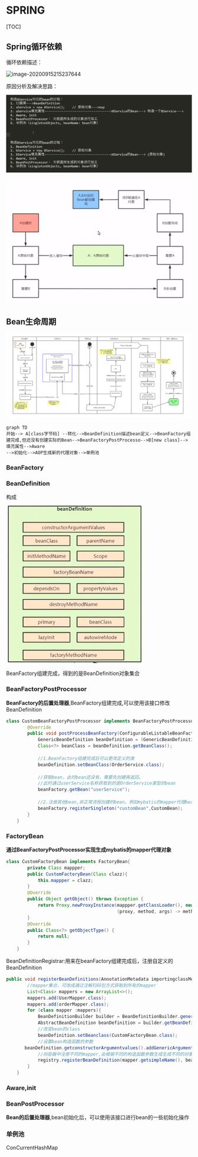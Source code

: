 # SPRING

[TOC]

## Spring循环依赖

循环依赖描述：

![image-20200915215237644](C:\Users\tanqi\AppData\Roaming\Typora\typora-user-images\image-20200915215237644.png)

原因分析及解决思路：

![image-20200915214544933](https://raw.githubusercontent.com/iSteinsGate/picture/master/images/image-20200915214544933.png)

![image-20200915215400858](https://raw.githubusercontent.com/iSteinsGate/picture/master/images/image-20200915215400858.png)

## Bean生命周期

![image-20200915214914132](https://raw.githubusercontent.com/iSteinsGate/picture/master/images/image-20200915214914132.png)



```mermaid
graph TD
开始--> A[class字节码] --转化-->BeanDefinition描述bean定义-->BeanFactory组建完成,但还没有创建实际的Bean-->BeanFactoryPostProcesso-->B[new class]-->填充属性-->Aware
-->初始化-->AOP生成新的代理对象-->单例池
```



### BeanFactory



### BeanDefinition

构成

![image-20200915215004493](https://raw.githubusercontent.com/iSteinsGate/picture/master/images/image-20200915215004493.png)

BeanFactory组建完成，得到的是BeanDefinition对象集合

### BeanFactoryPostProcessor

**BeanFactory的后置处理器**,BeanFactory组建完成,可以使用该接口修改BeanDefinition

```java
class CustomBeanFactoryPostProcessor implements BeanFactoryPostProcessor {
        @Override
        public void postProcessBeanFactory(ConfigurableListableBeanFactory beanFactory) throws BeansException {
            GenericBeanDefinition beanDefinition = (GenericBeanDefinition) beanFactory.getBeanDefinition("userService");
            Class<?> beanClass = beanDefinition.getBeanClass();

            //1.BeanFactory组建完成后可以更改定义的类
            beanDefinition.setBeanClass(OrderService.class);

            //获取bean，此时bean还没有，需要先创建再返回。
            //此时通过userService名称获取到的是OrderService类型的bean
            beanFactory.getBean("userService");

            //2.注册其他bean,非正常流程创建的bean。例如mybatis的mapper代理bean
            beanFactory.registerSingleton("customBean",CustomBean);
        }
    }
```



### FactoryBean

**通过BeanFactoryPostProcessor实现生成mybatis的mapper代理对象**

```java
class CustomFactoryBean implements FactoryBean{
        private Class mappper;
        public CustomFactoryBean(Class clazz){
            this.mappper = clazz;
        }
        @Override
        public Object getObject() throws Exception {
            return Proxy.newProxyInstance(mappper.getClassLoader(), new Class[]{mappper}, 
                                          (proxy, method, args) -> method.invoke(proxy,args));
        }
        @Override
        public Class<?> getObjectType() {
            return null;
        }
    }
```

BeanDefinitionRegistrar:用来在beanFactory组建完成后，注册自定义的BeanDefinition

```java
public void registerBeanDefinitions(AnnotationMetadata importingclassMetadata, BeanDefinitionRegistry) {
        //mapper集合，可改成通过注解扫码包方式获取到所有的mapper
        List<Class> mappers = new ArrayList<>();
        mappers.add(UserMapper.class);
        mappers.add(orderMapper.class);
        for (class mapper :mappers){
            BeanDefinitionBuilder builder = BeanDefinitionBuilder.genericBeanDefinition();
            AbstractBeanDefinition beanDefinition = builder.getBeanDefinition();
            //改变bean的class
            beanDefinition.setBeanclass(CustomFactoryBean.class);
            //设置bean构造函数的参数
       beanDefinition.getconstructorArgumentvalues().addGenericArgumentValue(mapper);	   
            //向容器中注册不同的mapper,会根据不同的构造函数参数生成生成不同的对象bean
            registry.registerBeanDefinition(mapper.getsimpleName(), beanDefinition);
        }
    }
```

### Aware,init



### BeanPostProcessor

**Bean的后置处理器**,bean初始化后，可以使用该接口进行bean的一些初始化操作



### 单例池

ConCurrentHashMap